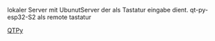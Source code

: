 lokaler Server mit UbunutServer der als Tastatur eingabe dient. 
qt-py-esp32-S2 als remote tastatur

[QTPy](https://learn.adafruit.com/adafruit-qt-py-esp32-s2/overview)
